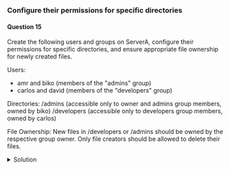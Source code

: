 ### Configure their permissions for specific directories

#### Question 15

Create the following users and groups on ServerA, configure their permissions for specific directories, 
and ensure appropriate file ownership for newly created files.


Users:
  - amr and biko (members of the "admins" group)
  - carlos and david (members of the "developers" group)

Directories:
    /admins (accessible only to owner and admins group members, owned by biko)
    /developers (accessible only to developers group members, owned by carlos)

File Ownership:
    New files in /developers or /admins should be owned by the respective group owner.
    Only file creators should be allowed to delete their files.


<details><summary>Solution</summary>

1. Create users and groups:
```
$ sudo groupadd admins
$ sudo groupadd developers
```


2. Create users and add them to groups
```
$ sudo useradd amr
$ sudo usermod -aG admins amr
$ sudo useradd biko 
$ usermod -aG admins biko
$ sudo useradd carlos
$ usermod -aG developers carlos
$ sudo useradd david
$ usermod -aG developers david
```

2. Create and configure directories:
```
$ sudo mkdir /admins
$ sudo mkdir /developers
```

3. Set ownership and permissions for /admins
```
$ sudo chown biko:admins /admins
$ sudo chmod 770 /admins  
$ sudo chmod +t /admins
$ sudo chmod g+s /admins
```

4. Set ownership and permissions for /developers
```
$ sudo chown carlos:developers /developers
$ sudo chmod 770 /developers 
$ sudo chmod +t,g+s /developers 
```

Explanation:
    chmod 770 sets read, write, and execute permissions for the owner and group, while removing all access for others.
    chmod +t sets the sticky bit, ensuring only file owners or root can delete files.
    chmod g+s sets the setgid bit, making newly created files inherit the group ownership of the directory.


To verify:  
    Use id <username> to verify user and group memberships.  
    Use ls -ld <directory> to view directory permissions.

</details>
